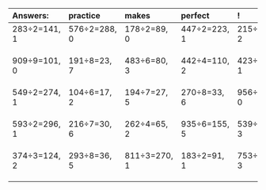 | Answers: | practice | makes | perfect | ! |
| :--- | :--- | :--- | :--- | :--- |
| 283÷2=141, 1 | 576÷2=288, 0 | 178÷2=89, 0 | 447÷2=223, 1 | 215÷3=71, 2 | 
|   |   |   |   |   | 
|   |   |   |   |   | 
|   |   |   |   |   | 
| 909÷9=101, 0 | 191÷8=23, 7 | 483÷6=80, 3 | 442÷4=110, 2 | 423÷2=211, 1 | 
|   |   |   |   |   | 
|   |   |   |   |   | 
|   |   |   |   |   | 
| 549÷2=274, 1 | 104÷6=17, 2 | 194÷7=27, 5 | 270÷8=33, 6 | 956÷2=478, 0 | 
|   |   |   |   |   | 
|   |   |   |   |   | 
|   |   |   |   |   | 
| 593÷2=296, 1 | 216÷7=30, 6 | 262÷4=65, 2 | 935÷6=155, 5 | 539÷8=67, 3 | 
|   |   |   |   |   | 
|   |   |   |   |   | 
|   |   |   |   |   | 
| 374÷3=124, 2 | 293÷8=36, 5 | 811÷3=270, 1 | 183÷2=91, 1 | 753÷5=150, 3 | 
|   |   |   |   |   | 
|   |   |   |   |   | 
|   |   |   |   |   | 
